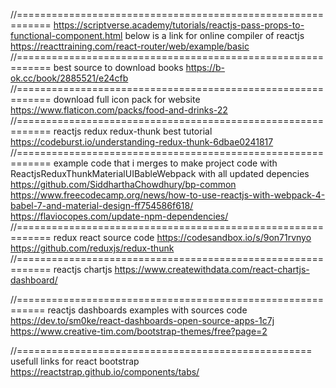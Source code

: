 

//============================================================
https://scriptverse.academy/tutorials/reactjs-pass-props-to-functional-component.html
below is a link for online compiler of reactjs
https://reacttraining.com/react-router/web/example/basic
//============================================================
best source to download books
https://b-ok.cc/book/2885521/e24cfb
//============================================================
download full icon pack for website
https://www.flaticon.com/packs/food-and-drinks-22
//============================================================
reactjs redux redux-thunk best tutorial
https://codeburst.io/understanding-redux-thunk-6dbae0241817
//============================================================
example code that i merges to make project code with ReactjsReduxThunkMaterialUIBableWebpack with all updated depencies
https://github.com/SiddharthaChowdhury/bp-common
https://www.freecodecamp.org/news/how-to-use-reactjs-with-webpack-4-babel-7-and-material-design-ff754586f618/
https://flaviocopes.com/update-npm-dependencies/
//============================================================
redux react source code 
https://codesandbox.io/s/9on71rvnyo
https://github.com/reduxjs/redux-thunk
//============================================================
reactjs chartjs
https://www.createwithdata.com/react-chartjs-dashboard/

//===========================================================
reactjs dashboards examples with sources code 
https://dev.to/sm0ke/react-dashboards-open-source-apps-1c7j
https://www.creative-tim.com/bootstrap-themes/free?page=2

//===================================================
usefull links for react bootstrap
https://reactstrap.github.io/components/tabs/
